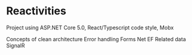# Reactivities

Project using ASP.NET Core 5.0, React/Typescript code style, Mobx

Concepts of clean architecture
Error handling
Forms
Net EF Related data
SignalR
